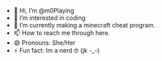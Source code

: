 - 👋 Hi, I’m @m0Playing
- 👀 I’m interested in coding 
- 🌱 I’m currently making a minecraft cheat program.
- 📫 How to reach me through here.
- 😄 Pronouns: She/Her
- ⚡ Fun fact: Im a nerd 🤓 (jk -_-)

<!---
m0Playing/m0Playing is a ✨ special ✨ repository because its `README.md` (this file) appears on your GitHub profile.
You can click the Preview link to take a look at your changes.
--->
